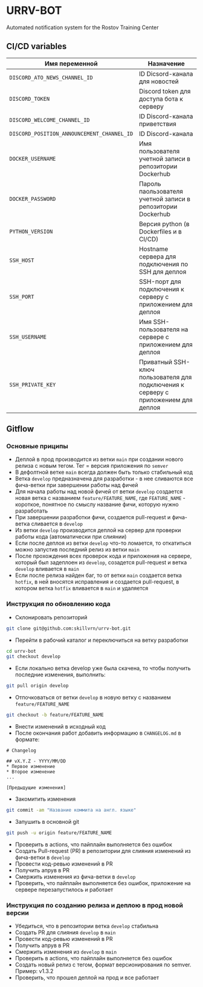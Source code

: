 # URRV-BOT

Automated notification system for the Rostov Training Center

## CI/CD variables

| Имя переменной | Назначение |
|--------------|-----------|
| `DISCORD_ATO_NEWS_CHANNEL_ID` | ID Dicsord-канала для новостей |
| `DISCORD_TOKEN` | Discord token для доступа бота к серверу |
| `DISCORD_WELCOME_CHANNEL_ID` | ID Discord-канала приветствия  |
| `DISCORD_POSITION_ANNOUNCEMENT_CHANNEL_ID` | ID Discord-канала |
| `DOCKER_USERNAME` | Имя пользователя учетной записи в репозитории Dockerhub |
| `DOCKER_PASSWORD` | Пароль паользователя учетной записи в репозитории Dockerhub |
| `PYTHON_VERSION` | Версия python (в Dockerfiles и в CI/CD) |
| `SSH_HOST` | Hostname сервера для подключения по SSH для деплоя |
| `SSH_PORT` | SSH-порт для подключения к серверу с приложением для деплоя |
| `SSH_USERNAME` | Имя SSH-пользователя на сервере с приложением для деплоя |
| `SSH_PRIVATE_KEY` | Приватный SSH-ключ пользователя для подключения к серверу с приложением для деплоя |

## Gitflow

### Основные приципы

* Деплой в прод производится из ветки `main` при создании нового релиза с новым тегом. Тег = версия приложения по `semver`
* В дефолтной ветке `main` всегда должен быть только стабильный код
* Ветка `develop` предназначена для разработки - в нее сливаются все фича-ветки при завершении работы над фичей
* Для начала работы над новой фичей от ветки `develop` создается новая ветка с названием `feature/FEATURE_NAME`, где `FEATURE_NAME` - короткое, понятное по смыслу название фичи, которую нужно разработать
* При завершении разработки фичи, создается pull-request и фича-ветка сливается в `develop`
* Из ветки `develop` производится деплой на сервер для проверки работы кода (автоматически при слиянии)
* Если после деплоя из ветки `develop` что-то ломается, то откатиться можно запустив последний релиз из ветки `main`
* После прохождения всех проверок кода и приложения на сервере, который был задеплоен из `develop`, созадется pull-request и ветка `develop` вливается в `main`
* Если после релиза найден баг, то от ветки `main` создается ветка `hotfix`, в ней вносятся исправления и создается pull-request, в котором ветка `hotfix` вливается в `main` и удаляется

### Инструкция по обновлению кода

* Склонировать репозиторий

```bash
git clone git@github.com:skillvrn/urrv-bot.git
```

* Перейти в рабочий каталог и переключиться на ветку разработки

```bash
cd urrv-bot
git checkout develop
```

* Если локально ветка develop уже была скачена, то чтобы получить последние изменения, выполнить:

```bash
git pull origin develop
```

* Отпочковаться от ветки `develop` в новую ветку с названием `feature/FEATURE_NAME`

```bash
git checkout -b feature/FEATURE_NAME
```

* Внести изменений в исходный код
* После окончания работ добавить информацию в `CHANGELOG.md` в формате:

```
# Changelog

## vX.Y.Z - YYYY/MM/DD
* Первое изменение
* Второе изменение
...

[Предыдущие изменения]
```

* Закомитить изменения

```bash
git commit -am "Название коммита на англ. языке"
```

* Запушить в основной git

```bash
git push -u origin feature/FEATURE_NAME
```

* Проверить в actions, что пайплайн выполняется без ошибок
* Создать Pull-request (PR) в репозитории для слияния изменений из фича-ветки в `develop`
* Провести код-ревью изменений в PR
* Получить апрув в PR
* Смержить изменения из фича-ветки в `develop`
* Проверить, что пайплайн выполняется без ошибок, приложение на сервере перезапустилось и работает

### Инструкция по созданию релиза и деплою в прод новой версии

* Убедиться, что в репозитории ветка `develop` стабильна
* Создать PR для слияния `develop` в `main`
* Провести код-ревью изменений в PR
* Получить апрув в PR
* Смержить изменения из `develop` в `main`
* Проверить в actions, что пайплайн выполняется без ошибок
* Создать новый релиз с тегом, формат версионирования по semver. Пример: v1.3.2
* Проверить, что прошел деплой на прод и все работает

